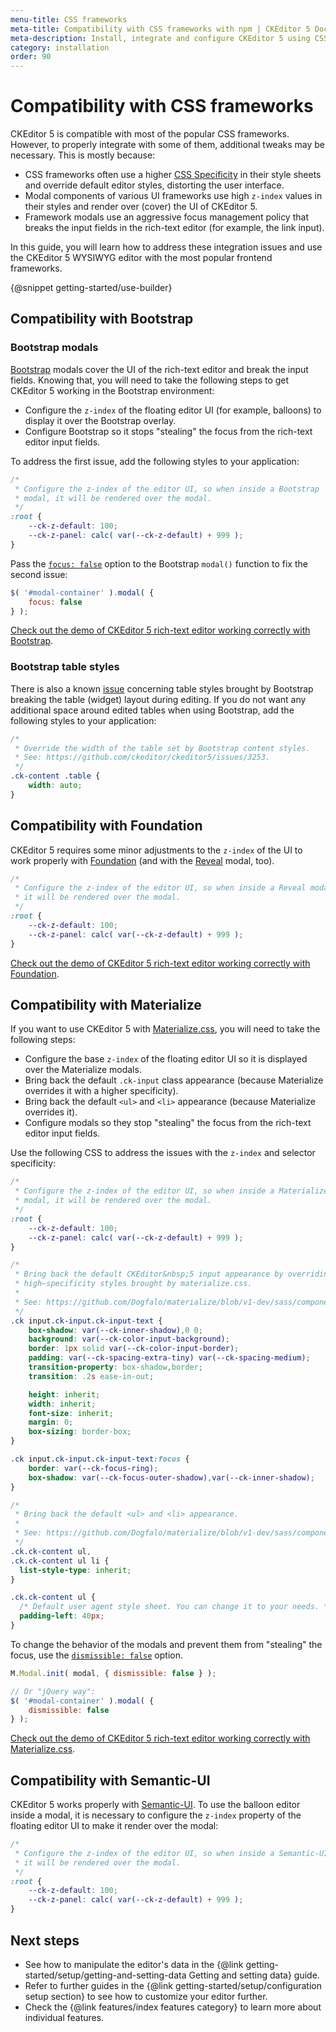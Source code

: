 ```yaml
---
menu-title: CSS frameworks
meta-title: Compatibility with CSS frameworks with npm | CKEditor 5 Documentation
meta-description: Install, integrate and configure CKEditor 5 using CSS frameworks
category: installation
order: 90
---
```


# Compatibility with CSS frameworks

CKEditor&nbsp;5 is compatible with most of the popular CSS frameworks. However, to properly integrate with some of them, additional tweaks may be necessary. This is mostly because:

* CSS frameworks often use a higher [CSS Specificity](https://developer.mozilla.org/en-US/docs/Web/CSS/Specificity) in their style sheets and override default editor styles, distorting the user interface.
* Modal components of various UI frameworks use high `z-index` values in their styles and render over (cover) the UI of CKEditor&nbsp;5.
* Framework modals use an aggressive focus management policy that breaks the input fields in the rich-text editor (for example, the link input).

In this guide, you will learn how to address these integration issues and use the CKEditor&nbsp;5 WYSIWYG editor with the most popular frontend frameworks.

{@snippet getting-started/use-builder}

## Compatibility with Bootstrap

### Bootstrap modals

[Bootstrap](https://getbootstrap.com) modals cover the UI of the rich-text editor and break the input fields. Knowing that, you will need to take the following steps to get CKEditor&nbsp;5 working in the Bootstrap environment:

* Configure the `z-index` of the floating editor UI (for example, balloons) to display it over the Bootstrap overlay.
* Configure Bootstrap so it stops "stealing" the focus from the rich-text editor input fields.

To address the first issue, add the following styles to your application:

```css
/*
 * Configure the z-index of the editor UI, so when inside a Bootstrap
 * modal, it will be rendered over the modal.
 */
:root {
	--ck-z-default: 100;
	--ck-z-panel: calc( var(--ck-z-default) + 999 );
}
```

Pass the [`focus: false`](https://getbootstrap.com/docs/4.1/components/modal/#options) option to the Bootstrap `modal()` function to fix the second issue:

```js
$( '#modal-container' ).modal( {
	focus: false
} );
```

[Check out the demo of CKEditor&nbsp;5 rich-text editor working correctly with Bootstrap](https://codepen.io/ckeditor/pen/vzvgOe).

### Bootstrap table styles

There is also a known [issue](https://github.com/ckeditor/ckeditor5/issues/3253) concerning table styles brought by Bootstrap breaking the table (widget) layout during editing. If you do not want any additional space around edited tables when using Bootstrap, add the following styles to your application:

```css
/*
 * Override the width of the table set by Bootstrap content styles.
 * See: https://github.com/ckeditor/ckeditor5/issues/3253.
 */
.ck-content .table {
	width: auto;
}
```

## Compatibility with Foundation

CKEditor&nbsp;5 requires some minor adjustments to the `z-index` of the UI to work properly with [Foundation](https://get.foundation/) (and with the [Reveal](https://revealjs.com/) modal, too).

```css
/*
 * Configure the z-index of the editor UI, so when inside a Reveal modal,
 * it will be rendered over the modal.
 */
:root {
	--ck-z-default: 100;
	--ck-z-panel: calc( var(--ck-z-default) + 999 );
}
```

[Check out the demo of CKEditor&nbsp;5 rich-text editor working correctly with Foundation](https://codepen.io/ckeditor/pen/VqXYQq).

## Compatibility with Materialize

If you want to use CKEditor&nbsp;5 with [Materialize.css](https://materializecss.com/), you will need to take the following steps:

* Configure the base `z-index` of the floating editor UI so it is displayed over the Materialize modals.
* Bring back the default `.ck-input` class appearance (because Materialize overrides it with a higher specificity).
* Bring back the default `<ul>` and `<li>` appearance (because Materialize overrides it).
* Configure modals so they stop "stealing" the focus from the rich-text editor input fields.

Use the following CSS to address the issues with the `z-index` and selector specificity:

```css
/*
 * Configure the z-index of the editor UI, so when inside a Materialize
 * modal, it will be rendered over the modal.
 */
:root {
	--ck-z-default: 100;
	--ck-z-panel: calc( var(--ck-z-default) + 999 );
}

/*
 * Bring back the default CKEditor&nbsp;5 input appearance by overriding
 * high–specificity styles brought by materialize.css.
 *
 * See: https://github.com/Dogfalo/materialize/blob/v1-dev/sass/components/forms/_input-fields.scss#L10-L40
 */
.ck input.ck-input.ck-input-text {
	box-shadow: var(--ck-inner-shadow),0 0;
	background: var(--ck-color-input-background);
	border: 1px solid var(--ck-color-input-border);
	padding: var(--ck-spacing-extra-tiny) var(--ck-spacing-medium);
	transition-property: box-shadow,border;
	transition: .2s ease-in-out;

	height: inherit;
	width: inherit;
	font-size: inherit;
	margin: 0;
	box-sizing: border-box;
}

.ck input.ck-input.ck-input-text:focus {
	border: var(--ck-focus-ring);
	box-shadow: var(--ck-focus-outer-shadow),var(--ck-inner-shadow);
}
```

```css
/*
 * Bring back the default <ul> and <li> appearance.
 *
 * See: https://github.com/Dogfalo/materialize/blob/v1-dev/sass/components/_global.scss#L28-L37
 */
.ck.ck-content ul,
.ck.ck-content ul li {
  list-style-type: inherit;
}

.ck.ck-content ul {
  /* Default user agent style sheet. You can change it to your needs. */
  padding-left: 40px;
}
```

To change the behavior of the modals and prevent them from "stealing" the focus, use the [`dismissible: false`](https://materializecss.com/modals.html#options) option.

```js
M.Modal.init( modal, { dismissible: false } );

// Or "jQuery way":
$( '#modal-container' ).modal( {
	dismissible: false
} );
```

[Check out the demo of CKEditor&nbsp;5 rich-text editor working correctly with Materialize.css](https://codepen.io/ckeditor/pen/gZebwy).

## Compatibility with Semantic-UI

CKEditor&nbsp;5 works properly with [Semantic-UI](https://semantic-ui.com/). To use the balloon editor inside a modal, it is necessary to configure the `z-index` property of the floating editor UI to make it render over the modal:

```css
/*
 * Configure the z-index of the editor UI, so when inside a Semantic-UI modal,
 * it will be rendered over the modal.
 */
:root {
	--ck-z-default: 100;
	--ck-z-panel: calc( var(--ck-z-default) + 999 );
}
```

## Next steps

* See how to manipulate the editor's data in the {@link getting-started/setup/getting-and-setting-data Getting and setting data} guide.
* Refer to further guides in the {@link getting-started/setup/configuration setup section} to see how to customize your editor further.
* Check the {@link features/index features category} to learn more about individual features.
